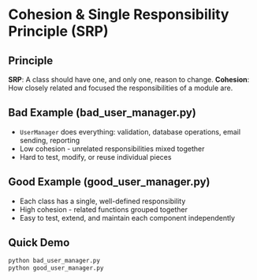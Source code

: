 # Cohesion & Single Responsibility Principle (SRP)

## Principle
**SRP**: A class should have one, and only one, reason to change.
**Cohesion**: How closely related and focused the responsibilities of a module are.

## Bad Example (bad_user_manager.py)
- `UserManager` does everything: validation, database operations, email sending, reporting
- Low cohesion - unrelated responsibilities mixed together
- Hard to test, modify, or reuse individual pieces

## Good Example (good_user_manager.py)
- Each class has a single, well-defined responsibility
- High cohesion - related functions grouped together
- Easy to test, extend, and maintain each component independently

## Quick Demo
```bash
python bad_user_manager.py
python good_user_manager.py
```
